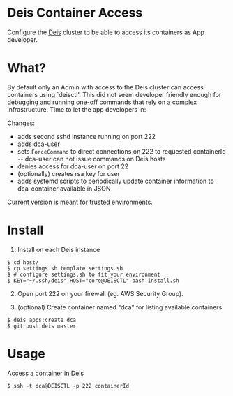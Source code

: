 
# Deis Container Access

Configure the [Deis](http://deis.io/) cluster to be able to access its containers as App developer.

# What?

By default only an Admin with access to the Deis cluster can access containers using `deisctl'.
This did not seem developer friendly enough for debugging and running one-off commands that rely on a complex
infrastructure. Time to let the app developers in:

Changes:
- adds second sshd instance running on port 222
- adds dca-user
- sets `ForceCommand` to direct connections on 222 to requested containerId
-- dca-user can not issue commands on Deis hosts
- denies access for dca-user on port 22
- (optionally) creates rsa key for user
- adds systemd scripts to periodically update container information to dca-container available in JSON

Current version is meant for trusted environments.

# Install

1. Install on each Deis instance

```
$ cd host/
$ cp settings.sh.template settings.sh
$ # configure settings.sh to fit your environment
$ KEY="~/.ssh/deis" HOST="core@DEISCTL" bash install.sh
```

2. Open port 222 on your firewall (eg. AWS Security Group).

3. (optional) Create container named "dca" for listing available containers
```
$ deis apps:create dca
$ git push deis master
```

# Usage

Access a container in Deis

```
$ ssh -t dca@DEISCTL -p 222 containerId
```
